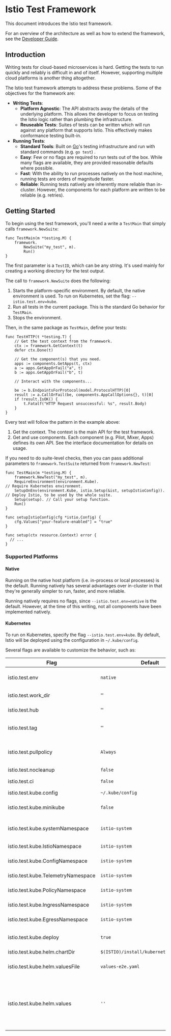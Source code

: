 # Istio Test Framework

This document introduces the Istio test framework.

For an overview of the architecture as well as how to extend the framework, see the [Developer Guide](https://github.com/istio/istio/wiki/Preparing-for-Development).

## Introduction

Writing tests for cloud-based microservices is hard. Getting the tests to run quickly and reliably is difficult in and of itself. However, supporting multiple cloud platforms is another thing altogether. 

The Istio test framework attempts to address these problems. Some of the objectives for the framework are:

- **Writing Tests**:
  - **Platform Agnostic**: The API abstracts away the details of the underlying platform. This allows the developer to focus on testing the Istio logic rather than plumbing the infrastructure.
  - **Reuseable Tests**: Suites of tests can be written which will run against any platform that supports Istio. This effectively makes conformance testing built-in. 
- **Running Tests**:
  - **Standard Tools**: Built on [Go](https://golang.org/)'s testing infrastructure and run with standard commands (e.g. `go test`) .
  - **Easy**: Few or no flags are required to run tests out of the box. While many flags are available, they are provided reasonable defaults where possible.
  - **Fast**: With the ability to run processes natively on the host machine, running tests are orders of magnitude faster.
  - **Reliable**: Running tests natively are inherently more reliable than in-cluster. However, the components for each platform are written to be reliable (e.g. retries).
   
## Getting Started

To begin using the test framework, you'll need a write a `TestMain` that simply calls `framework.NewSuite`:

```golang
func TestMain(m *testing.M) { 
    framework.
        NewSuite("my_test", m).
        Run()
}
```

The first parameter is a `TestID`, which can be any string. It's used mainly for creating a working directory for the test output.

The call to `framework.NewSuite` does the following:

1. Starts the platform-specific environment. By default, the native environment is used. To run on Kubernetes, set the flag: `--istio.test.env=kube`.
2. Run all tests in the current package. This is the standard Go behavior for `TestMain`.
3. Stops the environment.

Then, in the same package as `TestMain`, define your tests:

```golang
func TestHTTP(t *testing.T) {
    // Get the test context from the framework.
    ctx := framework.GetContext(t)
    defer ctx.Done(t)
    
    // Get the component(s) that you need.
    apps := components.GetApps(t, ctx)
    a := apps.GetAppOrFail("a", t)
    b := apps.GetAppOrFail("b", t)

    // Interact with the components...
    
    be := b.EndpointsForProtocol(model.ProtocolHTTP)[0]
    result := a.CallOrFail(be, components.AppCallOptions{}, t)[0]
    if !result.IsOK() {
        t.Fatalf("HTTP Request unsuccessful: %s", result.Body)
    }
}
```

Every test will follow the pattern in the example above:

1. Get the context. The context is the main API for the test framework.
2. Get and use components. Each component (e.g. Pilot, Mixer, Apps) defines its own API. See the interface documentation for details on usage.

If you need to do suite-level checks, then you can pass additional parameters to `framework.TestSuite` returned from `framework.NewTest`:

```golang
func TestMain(m *testing.M) {
    framework.NewTest("my_test", m).
    RequireEnvironment(environment.Kube).                              // Require Kubernetes environment.
    SetupOnEnv(environment.Kube, istio.Setup(&ist, setupIstioConfig)). // Deploy Istio, to be used by the whole suite.
    Setup(setup). // Call your setup function.
    Run()
}

func setupIstioConfig(cfg *istio.Config) {
    cfg.Values["your-feature-enabled"] = "true"
}

func setup(ctx resource.Context) error {
  // ...
}

```

### Supported Platforms

#### Native

Running on the native host platform (i.e. in-process or local processes) is the default. Running natively has several advantages over in-cluster in that they're generally simpler to run, faster, and more reliable.

Running natively requires no flags, since `--istio.test.env=native` is the default. However, at the time of this writing, not all components have been implemented natively.

#### Kubernetes

To run on Kubernetes, specify the flag `--istio.test.env=kube`.  By default, Istio will be deployed using the configuration in `~/.kube/config`.

Several flags are available to customize the behavior, such as:

| Flag | Default | Description |
| --- | --- | --- |
| istio.test.env | `native` | Specify the environment to run the tests against. Allowed values are: `kube`, `native`. Defaults to `native`. |
| istio.test.work_dir | '' | Local working directory for creating logs/temp files. If left empty, os.TempDir() is used. |
| istio.test.hub | '' | Container registry hub to use. If not specified, `HUB` environment value will be used. |
| istio.test.tag | '' | Common container tag to use when deploying container images. If not specified `TAG` environment value will be used. |
| istio.test.pullpolicy | `Always` | Common image pull policy to use when deploying container images. If not specified `PULL_POLICY` environment value will be used. Defaults to `Always` |
| istio.test.nocleanup | `false` | Do not cleanup resources after test completion. |
| istio.test.ci | `false` | Enable CI Mode. Additional logging and state dumping will be enabled. |
| istio.test.kube.config | `~/.kube/config` | Location of the kube config file to be used. |
| istio.test.kube.minikube | `false` | If `true` access to the ingress will be via nodeport. Should be set to `true` if running on Minikube. |
| istio.test.kube.systemNamespace | `istio-system` | Namespace for Istio deployment. If '', the namespace is generated with the prefix "istio-system-". |
| istio.test.kube.IstioNamespace | `istio-system` | Namespace in which Istio ca and cert provisioning components are deployed. |
| istio.test.kube.ConfigNamespace | `istio-system` | Namespace in which config, discovery and auto-injector are deployed. |
| istio.test.kube.TelemetryNamespace | `istio-system` | Namespace in which mixer, kiali, tracing providers, graphana, prometheus are deployed. |
| istio.test.kube.PolicyNamespace | `istio-system` | Namespace in which istio policy checker is deployed. |
| istio.test.kube.IngressNamespace | `istio-system` | Namespace in which istio ingressgateway is deployed. |
| istio.test.kube.EgressNamespace | `istio-system` | Namespace in which istio ingressgateway is deployed. |
| istio.test.kube.deploy | `true` | If `true`, the components should be deployed to the cluster. Otherwise, it is assumed that the components have already deployed. |
| istio.test.kube.helm.chartDir | `$(ISTIO)/install/kubernetes/helm/istio` | |
| istio.test.kube.helm.valuesFile | `values-e2e.yaml` | The name of a file (relative to `istio.test.kube.helm.chartDir`) to provide Helm values. |
| istio.test.kube.helm.values | `''` | A comma-separated list of helm values that will override those provided by `istio.test.kube.helm.valuesFile`. These are overlaid on top of a map containing the following: `global.hub=${HUB}`, `global.tag=${TAG}`, `global.proxy.enableCoreDump=true`, `global.mtls.enabled=true`,`galley.enabled=true`. |

